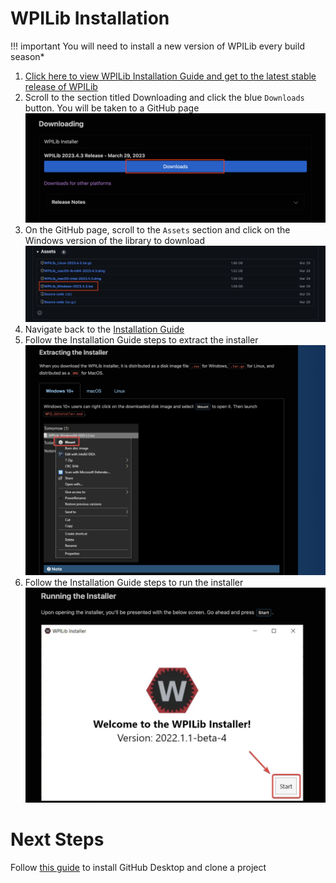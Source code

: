 # WPILib Installation

!!! important
    You will need to install a new version of WPILib every build season*

1. [Click here to view WPILib Installation Guide and get to the latest stable release of WPILib](https://docs.wpilib.org/en/stable/docs/zero-to-robot/step-2/wpilib-setup.html)
2. Scroll to the section titled Downloading and click the blue `Downloads` button. You will be taken to a GitHub page ![Alt text](.images/../../.images/GitHub/Installing%20Tools/downloads_button.png)
3. On the GitHub page, scroll to the `Assets` section and click on the Windows version of the library to download ![Alt text](./../.images/GitHub/Installing%20Tools/windows_wpi_download.png)
4. Navigate back to the [Installation Guide](https://docs.wpilib.org/en/stable/docs/zero-to-robot/step-2/wpilib-setup.html)
5. Follow the Installation Guide steps to extract the installer ![Alt text](.images/../../.images/GitHub/Installing%20Tools/extract_installer.png)
6. Follow the Installation Guide steps to run the installer ![Alt text](.images/../../.images/GitHub/Installing%20Tools/run_installer.png)

# Next Steps

Follow [this guide](../GitHub/Downloading%20Projects.md) to install GitHub Desktop and clone a project